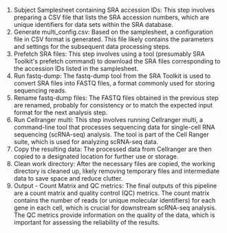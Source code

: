 1. Subject Samplesheet containing SRA accession IDs: This step involves preparing a CSV file that lists the SRA accession numbers, which are unique identifiers for data sets within the SRA database.
2. Generate multi_config.csv: Based on the samplesheet, a configuration file in CSV format is generated. This file likely contains the parameters and settings for the subsequent data processing steps.
3. Prefetch SRA files: This step involves using a tool (presumably SRA Toolkit's prefetch command) to download the SRA files corresponding to the accession IDs listed in the samplesheet.
4. Run fastq-dump: The fastq-dump tool from the SRA Toolkit is used to convert SRA files into FASTQ files, a format commonly used for storing sequencing reads.
5. Rename fastq-dump files: The FASTQ files obtained in the previous step are renamed, probably for consistency or to match the expected input format for the next analysis step.
6. Run Cellranger multi: This step involves running Cellranger multi, a command-line tool that processes sequencing data for single-cell RNA sequencing (scRNA-seq) analysis. The tool is part of the Cell Ranger suite, which is used for analyzing scRNA-seq data.
7. Copy the resulting data: The processed data from Cellranger are then copied to a designated location for further use or storage.
8. Clean work directory: After the necessary files are copied, the working directory is cleaned up, likely removing temporary files and intermediate data to save space and reduce clutter.
9. Output - Count Matrix and QC metrics: The final outputs of this pipeline are a count matrix and quality control (QC) metrics. The count matrix contains the number of reads (or unique molecular identifiers) for each gene in each cell, which is crucial for downstream scRNA-seq analysis. The QC metrics provide information on the quality of the data, which is important for assessing the reliability of the results.
